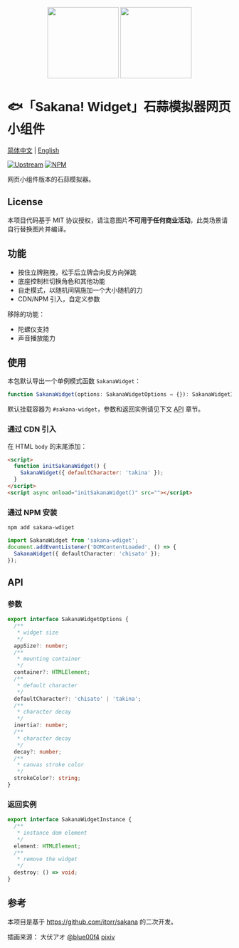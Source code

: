 <p align="center">
<img src="https://raw.githubusercontent.com/dsrkafuu/sakana-widget/main/html/chisato.png" height="160px">
<img src="https://raw.githubusercontent.com/dsrkafuu/sakana-widget/main/html/sakana.png" height="160px">
</p>

# 🐟「Sakana! Widget」石蒜模拟器网页小组件

[简体中文](https://github.com/dsrkafuu/sakana-widget/blob/main/README.md) | [English](https://github.com/dsrkafuu/sakana-widget/blob/main/README.en.md)

[![Upstream](https://img.shields.io/badge/upstream-39a27f2-orange)](https://github.com/itorr/sakana)
[![NPM](https://img.shields.io/npm/v/sakana-widget)](https://www.npmjs.com/package/sakana-widget)

网页小组件版本的石蒜模拟器。

## License

本项目代码基于 MIT 协议授权，请注意图片**不可用于任何商业活动**，此类场景请自行替换图片并编译。

## 功能

- 按住立牌拖拽，松手后立牌会向反方向弹跳
- 底座控制栏切换角色和其他功能
- 自走模式，以随机间隔施加一个大小随机的力
- CDN/NPM 引入，自定义参数

移除的功能：

- 陀螺仪支持
- 声音播放能力

## 使用

本包默认导出一个单例模式函数 `SakanaWidget`：

```ts
function SakanaWidget(options: SakanaWidgetOptions = {}): SakanaWidgetInstance;
```

默认挂载容器为 `#sakana-widget`，参数和返回实例请见下文 [API](#api) 章节。

### 通过 CDN 引入

在 HTML `body` 的末尾添加：

```html
<script>
  function initSakanaWidget() {
    SakanaWidget({ defaultCharacter: 'takina' });
  }
</script>
<script async onload="initSakanaWidget()" src=""></script>
```

### 通过 NPM 安装

```bash
npm add sakana-wdiget
```

```ts
import SakanaWidget from 'sakana-wdiget';
document.addEventListener('DOMContentLoaded', () => {
  SakanaWidget({ defaultCharacter: 'chisato' });
});
```

## API

### 参数

```ts
export interface SakanaWidgetOptions {
  /**
   * widget size
   */
  appSize?: number;
  /**
   * mounting container
   */
  container?: HTMLElement;
  /**
   * default character
   */
  defaultCharacter?: 'chisato' | 'takina';
  /**
   * character decay
   */
  inertia?: number;
  /**
   * character decay
   */
  decay?: number;
  /**
   * canvas stroke color
   */
  strokeColor?: string;
}
```

### 返回实例

```ts
export interface SakanaWidgetInstance {
  /**
   * instance dom element
   */
  element: HTMLElement;
  /**
   * remove the widget
   */
  destroy: () => void;
}
```

## 参考

本项目是基于 https://github.com/itorr/sakana 的二次开发。

插画来源： 大伏アオ [@blue00f4](https://twitter.com/blue00f4) [pixiv](https://pixiv.me/aoiroblue1340)
